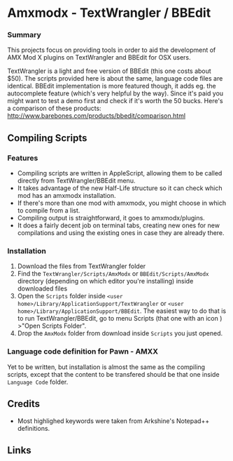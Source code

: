 # Amxmodx - TextWrangler / BBEdit


### Summary
This projects focus on providing tools in order to aid the development of AMX Mod X plugins on TextWrangler and BBEdit for OSX users.

TextWrangler is a light and free version of BBEdit (this one costs about $50). The scripts provided here is about the same, language code files are identical.
BBEdit implementation is more featured though, it adds eg. the autocomplete feature (which's very helpful by the way). Since it's paid you might want to test a demo first and check if it's worth the 50 bucks.
Here's a comparison of these products:
http://www.barebones.com/products/bbedit/comparison.html


## Compiling Scripts

### Features

* Compiling scripts are written in AppleScript, allowing them to be called directly from TextWrangler/BBEdit menu.
* It takes advantage of the new Half-Life structure so it can check which mod has an amxmodx installation.
* If there's more than one mod with amxmodx, you might choose in which to compile from a list.
* Compiling output is straightforward, it goes to amxmodx/plugins.
* It does a fairly decent job on terminal tabs, creating new ones for new compilations and using the existing ones in case they are already there.

### Installation
1. Download the files from TextWrangler folder
2. Find the <code>TextWrangler/Scripts/AmxModx</code> or <code>BBEdit/Scripts/AmxModx</code> directory (depending on which editor you're installing) inside downloaded files
3. Open the <code>Scripts</code> folder inside <code>&lt;user home>/Library/ApplicationSupport/TextWrangler</code> or <code>&lt;user home>/Library/ApplicationSupport/BBEdit</code>. The easiest way to do that is to run TextWrangler/BBEdit, go to menu Scripts (that one with an icon ) >"Open Scripts Folder".
4. Drop the <code>AmxModx</code> folder from download inside <code>Scripts</code> you just opened.

### Language code definition for Pawn - AMXX

Yet to be written, but installation is almost the same as the compiling scripts, except that the content to be transfered should be that one inside <code>Language Code</code> folder.

## Credits
* Most highlighed keywords were taken from Arkshine's Notepad++ definitions.

## Links


